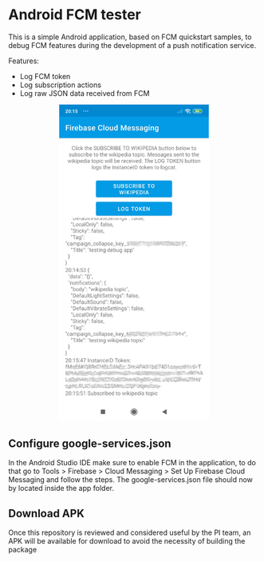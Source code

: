 # Android FCM tester

This is a simple Android application, based on FCM quickstart samples, to debug FCM features during the development of a push notification service.

Features:
- Log FCM token
- Log subscription actions
- Log raw JSON data received from FCM

<p align="center">
  <img src="./doc/images/screenshot.jpg" width="300px" />
</p>

## Configure google-services.json

In the Android Studio IDE make sure to enable FCM in the application, to do that go to Tools > Firebase > Cloud Messaging > Set Up Firebase Cloud Messaging and follow the steps. The google-services.json file should now by located inside the app folder.

## Download APK

Once this repository is reviewed and considered useful by the PI team, an APK will be available for download to avoid the necessity of building the package
